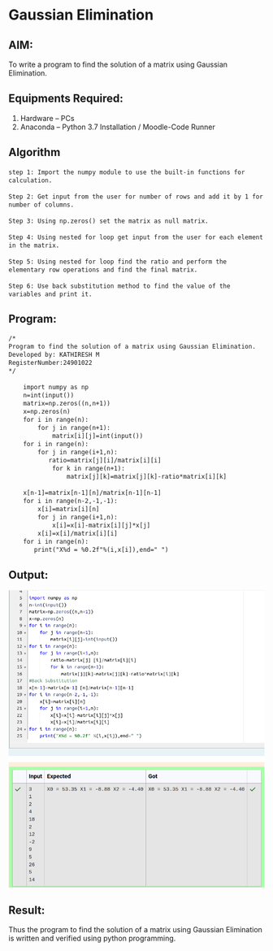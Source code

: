 # Gaussian Elimination

## AIM:
To write a program to find the solution of a matrix using Gaussian Elimination.

## Equipments Required:
1. Hardware – PCs
2. Anaconda – Python 3.7 Installation / Moodle-Code Runner

## Algorithm

```
step 1: Import the numpy module to use the built-in functions for calculation.

Step 2: Get input from the user for number of rows and add it by 1 for number of columns.

Step 3: Using np.zeros() set the matrix as null matrix.

Step 4: Using nested for loop get input from the user for each element in the matrix.

Step 5: Using nested for loop find the ratio and perform the elementary row operations and find the final matrix.

Step 6: Use back substitution method to find the value of the variables and print it.
```
## Program:
```
/*
Program to find the solution of a matrix using Gaussian Elimination.
Developed by: KATHIRESH M
RegisterNumber:24901022
*/

    import numpy as np
    n=int(input())
    matrix=np.zeros((n,n+1))
    x=np.zeros(n)
    for i in range(n):
        for j in range(n+1):
            matrix[i][j]=int(input())
    for i in range(n):
        for j in range(i+1,n):
           ratio=matrix[j][i]/matrix[i][i]
            for k in range(n+1):
                matrix[j][k]=matrix[j][k]-ratio*matrix[i][k]

    x[n-1]=matrix[n-1][n]/matrix[n-1][n-1]
    for i in range(n-2,-1,-1):
        x[i]=matrix[i][n]
        for j in range(i+1,n):
            x[i]=x[i]-matrix[i][j]*x[j]
        x[i]=x[i]/matrix[i][i]
    for i in range(n):
       print("X%d = %0.2f"%(i,x[i]),end=" ")

```

## Output:
![gaussian elimination](1.png)


## Result:
Thus the program to find the solution of a matrix using Gaussian Elimination is written and verified using python programming.

